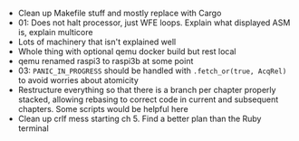 * Clean up Makefile stuff and mostly replace with Cargo
* 01: Does not halt processor, just WFE loops. Explain
  what displayed ASM is, explain multicore
* Lots of machinery that isn't explained well
* Whole thing with optional qemu docker build but rest local
* qemu renamed raspi3 to raspi3b at some point
* 03: `PANIC_IN_PROGRESS` should be handled with
  `.fetch_or(true, AcqRel)` to avoid worries about
  atomicity
* Restructure everything so that there is a branch per
  chapter properly stacked, allowing rebasing to correct
  code in current and subsequent chapters. Some scripts
  would be helpful here
* Clean up crlf mess starting ch 5. Find a better plan than
  the Ruby terminal
